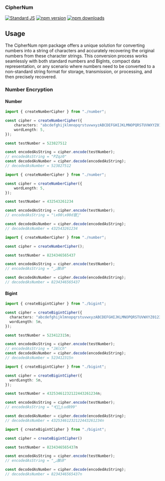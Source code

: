 ### CipherNum

[![Standard JS][standard-js-src]][standard-js-href]
[![npm version][npm-version-src]][npm-version-href]
[![npm downloads][npm-downloads-src]][npm-downloads-href]

<!-- Refs -->
[standard-js-src]: https://img.shields.io/badge/license-MIT-brightgreen?&style=flat-square
[standard-js-href]: https://github.com/Generalsimus/CipherNum/blob/master/LICENSE

[npm-version-src]: https://img.shields.io/npm/v/ciphernum?&style=flat-square
[npm-version-href]: https://www.npmjs.com/package/ciphernum

[npm-downloads-src]: https://img.shields.io/npm/dt/ciphernum?&style=flat-square
[npm-downloads-href]: https://www.npmjs.com/package/ciphernum

[bundle-phobia-src]: https://img.shields.io/bundlephobia/min/ciphernum?&style=flat-square&color=red
[bundle-phobia-href]: https://packagephobia.com/result?p=ciphernum

## Usage
The CipherNum npm package offers a unique solution for converting numbers into a string of characters and accurately recovering the original numbers from these character strings. This conversion process works seamlessly with both standard numbers and BigInts, compact data representation, or any scenario where numbers need to be converted to a non-standard string format for storage, transmission, or processing, and then precisely recovered.

### Number Encryption

#### Number


```ts
import { createNumberCipher } from "./number";

const cipher = createNumberCipher({
    characters: "abcdefghijklmnopqrstuvwxyzABCDEFGHIJKLMNOPQRSTUVWXYZ0123456789",
    wordLength: 5,
});

const testNumber = 523827512

const encodedAsString = cipher.encode(testNumber);
// encodedAsString = "PZqz0"
const decodedAsNumber = cipher.decode(encodedAsString);
// decodedAsNumber = 523827512
```


```ts
import { createNumberCipher } from "./number";

const cipher = createNumberCipher({
    wordLength: 5,
});

const testNumber = 432543261234

const encodedAsString = cipher.encode(testNumber);
// encodedAsString = "\x00\x00d뤝" 

const decodedAsNumber = cipher.decode(encodedAsString);
// decodedAsNumber = 432543261234
```

```ts
import { createNumberCipher } from "./number";

const cipher = createNumberCipher();

const testNumber = 8234346565437

const encodedAsString = cipher.encode(testNumber);
// encodedAsString = "ݽ䑇谇" 

const decodedAsNumber = cipher.decode(encodedAsString);
// decodedAsNumber = 8234346565437
```

#### Bigint
```ts
import { createBigintCipher } from "./bigint";

const cipher = createBigintCipher({
  characters: "abcdefghijklmnopqrstuvwxyzABCDEFGHIJKLMNOPQRSTUVWXYZ0123456789",
  wordLength: 5n,
});

const testNumber = 523412315n;

const encodedAsString = cipher.encode(testNumber);
// encodedAsString = "JAlCh"
const decodedAsNumber = cipher.decode(encodedAsString);
// decodedAsNumber = 523412315n
```

```ts
import { createBigintCipher } from "./bigint";

const cipher = createBigintCipher({
  wordLength: 5n,
});

const testNumber = 43253461232122443261234n;

const encodedAsString = cipher.encode(testNumber);
// encodedAsString = "नﮌ\ud899"

const decodedAsNumber = cipher.decode(encodedAsString);
// decodedAsNumber = 43253461232122443261234n
```

```ts
import { createBigintCipher } from "./bigint";

const cipher = createBigintCipher()

const testNumber = 8234346565437n

const encodedAsString = cipher.encode(testNumber);
// encodedAsString = "ݽ䑇谇" 

const decodedAsNumber = cipher.decode(encodedAsString);
// decodedAsNumber = 8234346565437n
```
